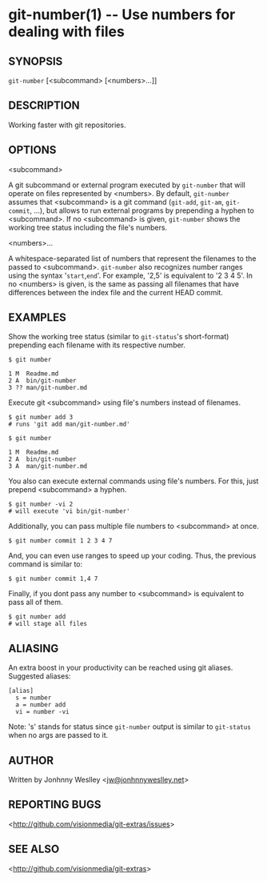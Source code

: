 git-number(1) -- Use numbers for dealing with files
===================================================

## SYNOPSIS

`git-number` [&lt;subcommand&gt; [&lt;numbers&gt;...]]

## DESCRIPTION

  Working faster with git repositories.

## OPTIONS

  &lt;subcommand&gt;

  A git subcommand or external program executed by `git-number` that will operate on files represented by &lt;numbers&gt;. By default, `git-number` assumes that &lt;subcommand&gt; is a git command (`git-add`, `git-am`, `git-commit`, ...), but allows to run external programs by prepending a hyphen to &lt;subcommand&gt;. If no &lt;subcommand&gt; is given, `git-number` shows the working tree status including the file's numbers.

  &lt;numbers&gt;...

  A whitespace-separated list of numbers that represent the filenames to the passed to &lt;subcommand&gt;. `git-number` also recognizes number ranges using the syntax '`start`,`end`'. For example, '2,5' is equivalent to '2 3 4 5'. In no &lt;numbers&gt; is given, is the same as passing all filenames that have differences between the index file and the current HEAD commit.

## EXAMPLES

  Show the working tree status (similar to `git-status`'s short-format) prepending each filename with its respective number.

    $ git number

    1 M  Readme.md
    2 A  bin/git-number
    3 ?? man/git-number.md

  Execute git &lt;subcommand&gt; using file's numbers instead of filenames.

    $ git number add 3
    # runs 'git add man/git-number.md'

    $ git number

    1 M  Readme.md
    2 A  bin/git-number
    3 A  man/git-number.md

  You also can execute external commands using file's numbers. For this, just prepend &lt;subcommand&gt; a hyphen.

    $ git number -vi 2
    # will execute 'vi bin/git-number'

  Additionally, you can pass multiple file numbers to &lt;subcommand&gt; at once.

    $ git number commit 1 2 3 4 7

  And, you can even use ranges to speed up your coding. Thus, the previous command is similar to:

    $ git number commit 1,4 7

  Finally, if you dont pass any number to &lt;subcommand&gt; is equivalent to pass all of them.

    $ git number add
    # will stage all files

## ALIASING

  An extra boost in your productivity can be reached using git aliases. Suggested aliases:

    [alias]
      s = number
      a = number add
      vi = number -vi

  Note: 's' stands for status since `git-number` output is similar to `git-status` when no args are passed to it.

## AUTHOR

Written by Jonhnny Weslley &lt;<jw@jonhnnyweslley.net>&gt;

## REPORTING BUGS

&lt;<http://github.com/visionmedia/git-extras/issues>&gt;

## SEE ALSO

&lt;<http://github.com/visionmedia/git-extras>&gt;
